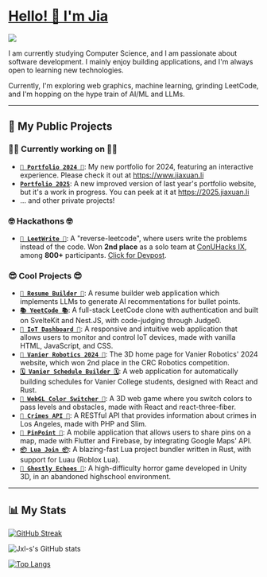 # [Hello! 👋 I'm Jia](https://www.jiaxuan.li)

![](https://komarev.com/ghpvc/?username=Jxl-s&color=green&stle=for-the-badge)

I am currently studying Computer Science, and I am passionate about software development. I mainly enjoy building applications, and I'm always open to learning new technologies.

Currently, I'm exploring web graphics, machine learning, grinding LeetCode, and I'm hopping on the hype train of AI/ML and LLMs.

---

## 📝 My Public Projects

### 👨‍💻 Currently working on 👨‍💻

-   [**`🍎 Portfolio 2024 🥟`**](https://github.com/Jxl-s/portfolio-2024): My new portfolio for 2024, featuring an interactive experience. Please check it out at https://www.jiaxuan.li
-   [**`Portfolio 2025`**](https://github.com/Jxl-s/portfolio-2025): A new improved version of last year's portfolio website, but it's a work in progress. You can peek at it at https://2025.jiaxuan.li
-   ... and other private projects!

### 🤓 Hackathons 🤓
-   [**`🦾 LeetWrite 🦾`**](https://github.com/Jxl-s/ConUHacksIX): A "reverse-leetcode", where users write the problems instead of the code. Won **2nd place** as a solo team at [ConUHacks IX](https://conuhacks-ix.devpost.com), among **800+** participants. [Click for Devpost](https://devpost.com/software/leetwrite).
<!---   [🐥 McHacks 12 (2025)](https://mchacks.ca/) - [**`📈 Fhart 📉`**](https://github.com/g0DTuRtI3/mchacks2025): A web app with a focus on the UI design, with LLM integrations to analyze stock variations through natural events. [Click for Devpost](https://devpost.com/software/fhart).-->

### 😎 Cool Projects 😎

-   [**`📝 Resume Builder 📝`**](https://github.com/Jxl-s/resume-builder): A resume builder web application which implements LLMs to generate AI recommentations for bullet points.
-   [**`📚 YeetCode 📚`**](https://github.com/Jxl-s/yeetcode): A full-stack LeetCode clone with authentication and built on SvelteKit and Nest.JS, with code-judging through Judge0.
-   [**`📡 IoT Dashboard 📡`**](https://github.com/Jxl-s/iot-dashboard): A responsive and intuitive web application that allows users to monitor and control IoT devices, made with vanilla HTML, JavaScript, and CSS.
-   [**`🤖 Vanier Robotics 2024 🤖`**](https://github.com/Jxl-s/vanier-robotics-2024-home): The 3D home page for Vanier Robotics' 2024 website, which won 2nd place in the CRC Robotics competition.
-   [**`🗓 Vanier Schedule Builder 🗓`**](https://github.com/Jxl-s/vanier-courses-api): A web application for automatically building schedules for Vanier College students, designed with React and Rust.
-   [**`🔴 WebGL Color Switcher 🔵`**](https://github.com/Jxl-s/r3f-color-switcher): A 3D web game where you switch colors to pass levels and obstacles, made with React and react-three-fiber.
-   [**`🔪 Crimes API 🔪`**](https://github.com/Jxl-s/crimes-api): A RESTful API that provides information about crimes in Los Angeles, made with PHP and Slim.
-   [**`📌 PinPoint 📌`**](https://github.com/Jxl-s/pinpoint): A mobile application that allows users to share pins on a map, made with Flutter and Firebase, by integrating Google Maps' API.
-   [**`📦 Lua Join 📦`**](https://github.com/Jxl-s/luajoin): A blazing-fast Lua project bundler written in Rust, with support for Luau (Roblox Lua).
-   [**`👻 Ghostly Echoes 👻`**](https://github.com/Jxl-s/ghostly-echoes): A high-difficulty horror game developed in Unity 3D, in an abandoned highschool environment.
---

## 📊 My Stats

[![GitHub Streak](https://streak-stats.demolab.com/?user=Jxl-s&theme=tokyonight)](https://git.io/streak-stats)

![Jxl-s's GitHub stats](https://github-readme-stats.vercel.app/api?username=Jxl-s&show_icons=true&theme=tokyonight)

[![Top Langs](https://github-readme-stats.vercel.app/api//top-langs/?username=Jxl-s&langs_count=8&layout=compact&theme=tokyonight)](https://github.com/anuraghazra/github-readme-stats)
